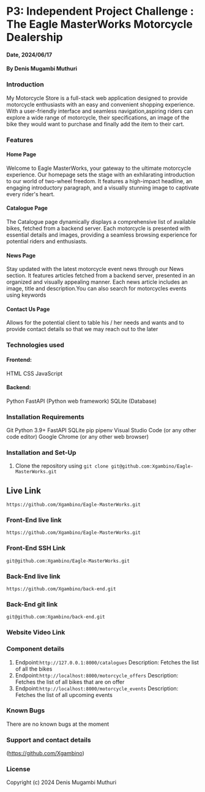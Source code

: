 
# P3: Independent Project Challenge : The Eagle MasterWorks Motorcycle Dealership

#### Date, 2024/06/17

#### By Denis Mugambi Muthuri

### Introduction
My Motorcycle Store is a full-stack web application designed to provide motorcycle enthusiasts with an easy and convenient shopping experience. With a user-friendly interface and seamless navigation,aspiring riders can explore a wide range of motorcycle, their specifications, an image of the bike they would want to purchase and finally add the item to their cart.

### Features
#### Home Page
Welcome to Eagle MasterWorks, your gateway to the ultimate motorcycle experience. Our homepage sets the stage with an exhilarating introduction to our world of two-wheel freedom. It features a high-impact headline, an engaging introductory paragraph, and a visually stunning image to captivate every rider's heart. 

#### Catalogue Page
The Catalogue page dynamically displays a comprehensive list of available bikes, fetched from a backend server. Each motorcycle is presented with essential details and images, providing a seamless browsing experience for potential riders and enthusiasts.

#### News Page
Stay updated with the latest motorcycle event news through our News section. It features articles fetched from a backend server, presented in an organized and visually appealing manner. Each news article includes an image, title and description.You can also search for motorcycles events using keywords

#### Contact Us Page
Allows for the potential client to table his / her needs and wants and to provide contact details so that we may reach out to the later


### Technologies used
#### Frontend:
HTML
CSS
JavaScript

#### Backend:
Python
FastAPI (Python web framework)
SQLite (Database)

### Installation Requirements
Git
Python 3.9+
FastAPI
SQLite
pip
pipenv
Visual Studio Code (or any other code editor)
Google Chrome (or any other web browser)

### Installation and Set-Up
1. Clone the repository using `git clone git@github.com:Xgambino/Eagle-MasterWorks.git`

## Live Link
`https://github.com/Xgambino/Eagle-MasterWorks.git`

### Front-End live link
`https://github.com/Xgambino/Eagle-MasterWorks.git`

### Front-End SSH Link
`git@github.com:Xgambino/Eagle-MasterWorks.git`

### Back-End live link
`https://github.com/Xgambino/back-end.git`

### Back-End git link
`git@github.com:Xgambino/back-end.git`

### Website Video Link

### Component details
1. Endpoint:`http://127.0.0.1:8000/catalogues` Description: Fetches the list of all the bikes
2. Endpoint:`http://localhost:8000/motorcycle_offers` Description: Fetches the list of all bikes that are on offer
3. Endpoint:`http://localhost:8000/motorcycle_events` Description: Fetches the list of all upcoming events

### Known Bugs
There are no known bugs at the moment

### Support and contact details
(https://github.com/Xgambino)

### License
Copyright (c) 2024 Denis Mugambi Muthuri